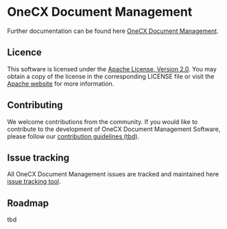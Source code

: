 # OneCX Document Management 

Further documentation can be found here [OneCX Document Management](https://onecx.github.io/docs/document-management/current/general/index.html).

## Licence
This software is licensed under the [Apache License, Version 2.0](https://www.apache.org/licenses/LICENSE-2.0). You may obtain a copy of the license in the corresponding LICENSE file or visit the [Apache website](https://www.apache.org/licenses/LICENSE-2.0) for more information.

## Contributing
We welcome contributions from the community. If you would like to contribute to the development of OneCX Document Management Software, please follow our [contribution guidelines (tbd)]().

## Issue tracking
All OneCX Document Management issues are tracked and maintained here [issue tracking tool][].

## Roadmap
tbd

[issue tracking tool]: https://xyz.com
